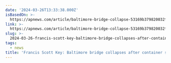 ```yaml
---
date: '2024-03-26T13:33:38.000Z'
isBasedOn: >-
  https://apnews.com/article/baltimore-bridge-collapse-53169b379820032f832de4016c655d1b?user_email=b64090a5e7d2dda4a1fc620d46e470de4deb3a029f426ef6f4e83e4e5d5bbaf1&utm_medium=Morning_Wire&utm_source=Sailthru_AP&utm_campaign=Morning%20Wire_26%20Mar_2024&utm_term=Morning%20Wire%20Subscribers
link: >-
  https://apnews.com/article/baltimore-bridge-collapse-53169b379820032f832de4016c655d1b?user_email=b64090a5e7d2dda4a1fc620d46e470de4deb3a029f426ef6f4e83e4e5d5bbaf1&utm_medium=Morning_Wire&utm_source=Sailthru_AP&utm_campaign=Morning%20Wire_26%20Mar_2024&utm_term=Morning%20Wire%20Subscribers
slug: >-
  2024-03-26-francis-scott-key-baltimore-bridge-collapses-after-container-ship-collides
tags:
  - news
title: 'Francis Scott Key: Baltimore bridge collapses after container ship collides'
---
```


